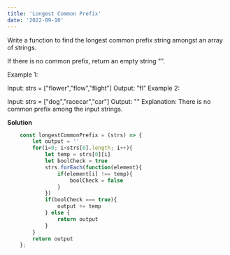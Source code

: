 ```yaml
---
title: 'Longest Common Prefix'
date: '2022-09-10'
---
```


Write a function to find the longest common prefix string amongst an array of strings.

If there is no common prefix, return an empty string "".


Example 1:

Input: strs = ["flower","flow","flight"]
Output: "fl"
Example 2:

Input: strs = ["dog","racecar","car"]
Output: ""
Explanation: There is no common prefix among the input strings.

**Solution**
```js
    const longestCommonPrefix = (strs) => {
        let output = ''
        for(i=0; i<strs[0].length; i++){
            let temp = strs[0][i]
            let boolCheck = true
            strs.forEach(function(element){
                if(element[i] !== temp){
                    boolCheck = false
                }
            })
            if(boolCheck === true){
                output += temp
            } else {
                return output
            }
        }
        return output
    };
```